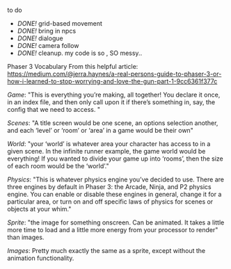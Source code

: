 to do
- *DONE!* grid-based movement
- *DONE!* bring in npcs
- *DONE!* dialogue
- *DONE!* camera follow
- *DONE!* cleanup. my code is so , SO messy..


Phaser 3 Vocabulary
From this helpful article: https://medium.com/@jerra.haynes/a-real-persons-guide-to-phaser-3-or-how-i-learned-to-stop-worrying-and-love-the-gun-part-1-9cc6361f377c

*Game*: "This is everything you’re making, all together! You declare it once, in an index file, and then only call upon it if there’s something in, say, the config that we need to access. "

*Scenes*: "A title screen would be one scene, an options selection another, and each ‘level’ or ‘room’ or ‘area’ in a game would be their own"

*World*: "your ‘world’ is whatever area your character has access to in a given scene. In the infinite runner example, the game world would be everything! If you wanted to divide your game up into ‘rooms’, then the size of each room would be the ‘world’."

*Physics*: "This is whatever physics engine you’ve decided to use. There are three engines by default in Phaser 3: the Arcade, Ninja, and P2 physics engine. You can enable or disable these engines in general, change it for a particular area, or turn on and off specific laws of physics for scenes or objects at your whim."

*Sprite*: "the image for something onscreen. Can be animated. It takes a little more time to load and a little more energy from your processor to render" than images.

*Images*: Pretty much exactly the same as a sprite, except without the animation functionality.
